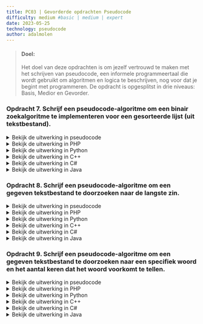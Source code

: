 ```yaml
---
title: PC03 | Gevorderde opdrachten Pseudocode
difficulty: medium #basic | medium | expert
date: 2023-05-25
technology: pseudocode
author: adalmolen
---
```


> #### Doel:  
> Het doel van deze opdrachten is om jezelf vertrouwd te maken met het schrijven van pseudocode, een informele programmeertaal die wordt gebruikt om algoritmen en logica te beschrijven, nog voor dat je begint met programmeren. De opdracht is opgesplitst in drie niveaus: Basis, Medior en Gevorder.

### Opdracht 7. Schrijf een pseudocode-algoritme om een binair zoekalgoritme te implementeren voor een gesorteerde lijst (uit tekstbestand).

<details>
  <summary>Bekijk de uitwerking in pseudocode</summary>

```shell
Open een tekstbestand met een gesorteerde lijst van getallen
Maak een lege lijst aan om de getallen op te slaan
Lees het tekstbestand regel voor regel
Voor elke gelezen regel:
    Converteer de regel naar een getal
    Voeg het getal toe aan de lijst
Sluit het tekstbestand
Controleer of de lijst leeg is
Als de lijst niet leeg is:
    Bepaal de index van het middelste element in de lijst
    Haal het middelste element op
    Druk het middelste element af
Als de lijst leeg is, geef een melding dat de lijst leeg is
```
</details>

<details>
  <summary>Bekijk de uitwerking in PHP</summary>

```php
<?php
$file = fopen("gesorteerde_lijst.txt", "r");

$list = array();

while (!feof($file)) {
    $number = trim(fgets($file));
    if (!empty($number)) {
        $list[] = intval($number);
    }
}

fclose($file);

if (!empty($list)) {
    $middleIndex = floor(count($list) / 2);
    $middleElement = $list[$middleIndex];
    echo "Het middelste element is: " . $middleElement;
} else {
    echo "De lijst is leeg.";
}
?>
```
</details>

<details>
  <summary>Bekijk de uitwerking in Python</summary>

```python
file = open("gesorteerde_lijst.txt", "r")

list = []

for line in file:
    number = line.strip()
    if number:
        list.append(int(number))

file.close()

if list:
    middle_index = len(list) // 2
    middle_element = list[middle_index]
    print("Het middelste element is:", middle_element)
else:
    print("De lijst is leeg.")
```
</details>

<details>
  <summary>Bekijk de uitwerking in C++</summary>

```cpp
#include <iostream>
#include <fstream>
#include <vector>

int main() {
    std::ifstream file("gesorteerde_lijst.txt");

    std::vector<int> list;

    int number;
    while (file >> number) {
        list.push_back(number);
    }

    file.close();

    if (!list.empty()) {
        int middleIndex = list.size() / 2;
        int middleElement = list[middleIndex];
        std::cout << "Het middelste element is: " << middleElement << std::endl;
    } else {
        std::cout << "De lijst is leeg." << std::endl;
    }

    return 0;
}
```
</details>

<details>
  <summary>Bekijk de uitwerking in C#</summary>

```csharp
using System;
using System.IO;
using System.Collections.Generic;

class Program {
    static void Main(string[] args) {
        StreamReader file = new StreamReader("gesorteerde_lijst.txt");

        List<int> list = new List<int>();

        string line;
        while ((line = file.ReadLine()) != null) {
            if (!string.IsNullOrEmpty(line)) {
                list.Add(int.Parse(line));
            }
        }

        file.Close();

        if (list.Count > 0) {
            int middleIndex = list.Count / 2;
            int middleElement = list[middleIndex];
            Console.WriteLine("Het middelste element is: " + middleElement);
        } else {
            Console.WriteLine("De lijst is leeg.");
        }
    }
}
```
</details>

<details>
  <summary>Bekijk de uitwerking in Java</summary>

```java
import java.io.BufferedReader;
import java.io.FileReader;
import java.io.IOException;
import java.util.ArrayList;
import java.util.List;

public class MiddleElement {
    public static void main(String[] args) {
        List<Integer> list = new ArrayList<>();

        try (BufferedReader reader = new BufferedReader(new FileReader("gesorteerde_lijst.txt"))) {
            String line;
            while ((line = reader.readLine()) != null) {
                if (!line.isEmpty()) {
                    list.add(Integer.parseInt(line));
                }
            }
        } catch (IOException e) {
            e.printStackTrace();
        }

        if (!list.isEmpty()) {
            int middleIndex = list.size() / 2;
            int middleElement = list.get(middleIndex);
            System.out.println("Het middelste element is: " + middleElement);
        } else {
            System.out.println("De lijst is leeg.");
        }
    }
}
```
</details>

### Opdracht 8. Schrijf een pseudocode-algoritme om een gegeven tekstbestand te doorzoeken naar de langste zin.

<details>
  <summary>Bekijk de uitwerking in pseudocode</summary>

```shell
Open het tekstbestand voor lezen
Initialiseren van een variabele voor de langste zin (leeg)
Lees het tekstbestand regel voor regel
Voor elke gelezen regel:
    Controleer de lengte van de huidige regel
    Als de lengte groter is dan de lengte van de langste zin:
        Vervang de langste zin met de huidige regel
Sluit het tekstbestand
Druk de langste zin af
```
</details>

<details>
  <summary>Bekijk de uitwerking in PHP</summary>

```php
<?php
$file = fopen("tekstbestand.txt", "r");

$longestSentence = '';

while (!feof($file)) {
    $sentence = trim(fgets($file));
    if (strlen($sentence) > strlen($longestSentence)) {
        $longestSentence = $sentence;
    }
}

fclose($file);

echo "De langste zin is: " . $longestSentence;
?>
```
</details>

<details>
  <summary>Bekijk de uitwerking in Python</summary>

```python
file = open("tekstbestand.txt", "r")

longest_sentence = ''

for line in file:
    sentence = line.strip()
    if len(sentence) > len(longest_sentence):
        longest_sentence = sentence

file.close()

print("De langste zin is:", longest_sentence)
```
</details>

<details>
  <summary>Bekijk de uitwerking in C++</summary>

```cpp
#include <iostream>
#include <fstream>
#include <string>

int main() {
    std::ifstream file("tekstbestand.txt");

    std::string longestSentence = "";

    std::string sentence;
    while (std::getline(file, sentence)) {
        if (sentence.length() > longestSentence.length()) {
            longestSentence = sentence;
        }
    }

    file.close();

    std::cout << "De langste zin is: " << longestSentence << std::endl;

    return 0;
}
```
</details>

<details>
  <summary>Bekijk de uitwerking in C#</summary>

```csharp
using System;
using System.IO;

class Program {
    static void Main(string[] args) {
        StreamReader file = new StreamReader("tekstbestand.txt");

        string longestSentence = "";

        string sentence;
        while ((sentence = file.ReadLine()) != null) {
            if (sentence.Length > longestSentence.Length) {
                longestSentence = sentence;
            }
        }

        file.Close();

        Console.WriteLine("De langste zin is: " + longestSentence);
    }
}
```
</details>

<details>
  <summary>Bekijk de uitwerking in Java</summary>

```java
import java.io.BufferedReader;
import java.io.FileReader;
import java.io.IOException;

public class LongestSentence {
    public static void main(String[] args) {
        String longestSentence = "";

        try (BufferedReader reader = new BufferedReader(new FileReader("tekstbestand.txt"))) {
            String line;
            while ((line = reader.readLine()) != null) {
                if (line.length() > longestSentence.length()) {
                    longestSentence = line;
                }
            }
        } catch (IOException e) {
            e.printStackTrace();
        }

        System.out.println("De langste zin is: " + longestSentence);
    }
}
```
</details>

### Opdracht 9. Schrijf een pseudocode-algoritme om een gegeven tekstbestand te doorzoeken naar een specifiek woord en het aantal keren dat het woord voorkomt te tellen.

<details>
  <summary>Bekijk de uitwerking in pseudocode</summary>

```shell
Vraag de gebruiker om het tekstbestandpad en het woord dat moet worden gezocht.
Open het tekstbestand voor lezen.
Initialiseer een teller voor het aantal keer dat het woord voorkomt en zet deze op 0.
Lees het tekstbestand regel voor regel.
Voor elke gelezen regel, doe het volgende:
Splits de regel in woorden.
Voor elk woord in de regel, doe het volgende:
Controleer of het woord overeenkomt met het gezochte woord (let op hoofdlettergevoeligheid).
Als het woord overeenkomt, verhoog de teller met 1.
Sluit het tekstbestand.
Geef het aantal keren dat het woord is gevonden weer aan de gebruiker.
```
</details>

<details>
  <summary>Bekijk de uitwerking in PHP</summary>

```php
<?php
$filePath = readline("Geef het pad naar het tekstbestand: ");
$searchWord = readline("Geef het woord dat moet worden gezocht: ");

$file = fopen($filePath, "r");

$wordCount = 0;

while (!feof($file)) {
    $line = fgets($file);
    $words = explode(" ", $line);

    foreach ($words as $word) {
        if (trim($word) == $searchWord) {
            $wordCount++;
        }
    }
}

fclose($file);

echo "Het woord '" . $searchWord . "' komt " . $wordCount . " keer voor in het tekstbestand.";
?>
```
</details>

<details>
  <summary>Bekijk de uitwerking in Python</summary>

```python
filePath = input("Geef het pad naar het tekstbestand: ")
searchWord = input("Geef het woord dat moet worden gezocht: ")

wordCount = 0

with open(filePath, "r") as file:
    for line in file:
        words = line.split()

        for word in words:
            if word.strip() == searchWord:
                wordCount += 1

print(f"Het woord '{searchWord}' komt {wordCount} keer voor in het tekstbestand.")
```
</details>

<details>
  <summary>Bekijk de uitwerking in C++</summary>

```cpp
#include <iostream>
#include <fstream>
#include <string>

int main() {
    std::string filePath, searchWord;
    std::cout << "Geef het pad naar het tekstbestand: ";
    std::getline(std::cin, filePath);
    std::cout << "Geef het woord dat moet worden gezocht: ";
    std::getline(std::cin, searchWord);

    std::ifstream file(filePath);

    std::string line;
    int wordCount = 0;

    while (std::getline(file, line)) {
        size_t pos = 0;
        std::string word;
        while ((pos = line.find(' ')) != std::string::npos) {
            word = line.substr(0, pos);
            if (word == searchWord) {
                wordCount++;
            }
            line.erase(0, pos + 1);
        }
        if (line == searchWord) {
            wordCount++;
        }
    }

    file.close();

    std::cout << "Het woord '" << searchWord << "' komt " << wordCount << " keer voor in het tekstbestand." << std::endl;

    return 0;
}
```
</details>

<details>
  <summary>Bekijk de uitwerking in C#</summary>

```csharp
using System;
using System.IO;

class Program {
    static void Main(string[] args) {
        Console.Write("Geef het pad naar het tekstbestand: ");
        string filePath = Console.ReadLine();
        Console.Write("Geef het woord dat moet worden gezocht: ");
        string searchWord = Console.ReadLine();

        int wordCount = 0;

        using (StreamReader file = new StreamReader(filePath)) {
            string line;
            while ((line = file.ReadLine()) != null) {
                string[] words = line.Split(' ');

                foreach (string word in words) {
                    if (word.Trim() == searchWord) {
                        wordCount++;
                    }
                }
            }
        }

        Console.WriteLine($"Het woord '{searchWord}' komt {wordCount} keer voor in het tekstbestand.");
    }
}
```
</details>

<details>
  <summary>Bekijk de uitwerking in Java</summary>

```java
import java.io.BufferedReader;
import java.io.FileReader;
import java.io.IOException;

public class WordCount {
    public static void main(String[] args) {
        BufferedReader reader = new BufferedReader(new InputStreamReader(System.in));

        System.out.print("Geef het pad naar het tekstbestand: ");
        String filePath = reader.readLine();
        System.out.print("Geef het woord dat moet worden gezocht: ");
        String searchWord = reader.readLine();

        int wordCount = 0;

        try (BufferedReader fileReader = new BufferedReader(new FileReader(filePath))) {
            String line;
            while ((line = fileReader.readLine()) != null) {
                String[] words = line.split(" ");

                for (String word : words) {
                    if (word.trim().equals(searchWord)) {
                        wordCount++;
                    }
                }
            }
        } catch (IOException e) {
            e.printStackTrace();
        }

        System.out.println("Het woord '" + searchWord + "' komt " + wordCount + " keer voor in het tekstbestand.");
    }
}
```
</details>